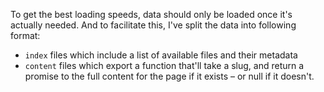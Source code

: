 To get the best loading speeds, data should only be loaded once it's actually
needed. And to facilitate this, I've split the data into following format:

- `index` files which include a list of available files and their metadata
- `content` files which export a function that'll take a slug, and return
  a promise to the full content for the page if it exists – or null if it
  doesn't.